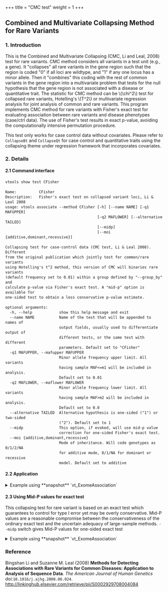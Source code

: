 +++
title = "CMC test"
weight = 1
+++



## Combined and Multivariate Collapsing Method for Rare Variants 




### 1. Introduction

This is the Combined and Multivariate Collapsing (CMC, Li and Leal, 2008) test for rare variants. CMC method considers all variants in a test unit (e.g., a gene). It "collapses" all rare variants in the gene region such that the region is coded "0" if all loci are wildtype, and "1" if any one locus has a minor allele. Then it "combines" this coding with the rest of common variants in the gene region into a multivariate problem that tests for the null hypothesis that the gene region is not associated with a disease or quantitative trait. The statistic for CMC method can be  \\(\chi^2\\)  test for collapsed rare variants, Hotelling's \\(T^2\\)  or multivariate regression analysis for joint analysis of common and rare variants. This program implements CMC method for rare variants with Fisher's exact test for evaluating association between rare variants and disease phenotypes (case/ctrl data). The use of Fisher's test results in exact p-value, avoiding the computationally intensive permutation procedure. 

This test only works for case control data without covariates. Please refer to `CollapseBt` and `CollapseQt` for case control and quantitative traits using the collapsing theme under regression framework that incorporates covariates. 



### 2. Details

#### 2.1 Command interface

    vtools show test CFisher
    
    Name:          CFisher
    Description:   Fisher's exact test on collapsed variant loci, Li & Leal 2008
    usage: vtools associate --method CFisher [-h] [--name NAME] [-q1 MAFUPPER]
                                             [-q2 MAFLOWER] [--alternative TAILED]
                                             [--midp]
                                             [--moi {additive,dominant,recessive}]
    
    Collapsing test for case-control data (CMC test, Li & Leal 2008). Different
    from the original publication which jointly test for common/rare variants
    using Hotelling's t^2 method, this version of CMC will binaries rare variants
    (default frequency set to 0.01) within a group defined by "--group_by" and
    calculate p-value via Fisher's exact test. A "mid-p" option is available for
    one-sided test to obtain a less conservative p-value estimate.
    
    optional arguments:
      -h, --help            show this help message and exit
      --name NAME           Name of the test that will be appended to names of
                            output fields, usually used to differentiate output of
                            different tests, or the same test with different
                            parameters. Default set to "CFisher"
      -q1 MAFUPPER, --mafupper MAFUPPER
                            Minor allele frequency upper limit. All variants
                            having sample MAF<=m1 will be included in analysis.
                            Default set to 0.01
      -q2 MAFLOWER, --maflower MAFLOWER
                            Minor allele frequency lower limit. All variants
                            having sample MAF>m2 will be included in analysis.
                            Default set to 0.0
      --alternative TAILED  Alternative hypothesis is one-sided ("1") or two-sided
                            ("2"). Default set to 1
      --midp                This option, if evoked, will use mid-p value
                            correction for one-sided Fisher's exact test.
      --moi {additive,dominant,recessive}
                            Mode of inheritance. Will code genotypes as 0/1/2/NA
                            for additive mode, 0/1/NA for dominant or recessive
                            model. Default set to additive
    



#### 2.2 Application

<details><summary> Example using **snapshot** `vt_ExomeAssociation`</summary> 



    vtools associate rare status -m "CFisher --name Fisher --alternative 2" --group_by name2 --\
    to_db cfisher -j8 > cfisher.txt
    
    INFO: 3180 samples are found
    INFO: 2632 groups are found
    INFO: Starting 8 processes to load genotypes
    Loading genotypes: 100% [======================================] 3,180 32.9/s in 00:01:36
    Testing for association: 100% [====================================] 2,632/147 26.5/s in 00:01:39
    INFO: Association tests on 2632 groups have completed. 147 failed.
    INFO: Using annotation DB cfisher in project test.
    INFO: Annotation database used to record results of association tests. Created on Wed, 30 Jan 2013 22:06:07
    



    vtools show fields | grep cfisher
    
    cfisher.name2                name2
    cfisher.sample_size_Fisher   sample size
    cfisher.num_variants_Fisher  number of variants in each group (adjusted for specified MAF
    cfisher.total_mac_Fisher     total minor allele counts in a group (adjusted for MOI)
    cfisher.statistic_Fisher     test statistic.
    cfisher.pvalue_Fisher        p-value
    



    head cfisher.txt
    
    name2	sample_size_Fisher	num_variants_Fisher	total_mac_Fisher	statistic_Fisher	pvalue_Fisher
    AAMP	3180	3	35	1.27335	0.593442
    ABCD3	3180	3	42	0.821622	1
    ABCB10	3180	6	122	1.33481	0.250852
    ABCB6	3180	7	151	0.91265	0.895567
    ABHD1	3180	5	29	0.913443	1
    ABCG8	3180	12	152	0.641297	0.15483
    ABCA12	3180	28	312	0.979172	1
    ABI2	3180	1	25	3.00046	0.020062
    ACADM	3180	4	103	0.477756	0.0807384
    

<img src = "cfisher.jpg" width = 500>
</details>



#### 2.3 Using Mid-P values for exact test

This collapsing test for rare variant is based on an exact test which guarantees to control for type I error yet may be overly conservative. Mid-P values are a reasonable compromise between the conservativeness of the ordinary exact test and the uncertain adequacy of large-sample methods. `--midp` switch gives Mid-P values for one-sided exact test 

<details><summary> Example using **snapshot** `vt_ExomeAssociation`</summary> 



    vtools associate rare status -m "CFisher --name FisherMidP --alternative 1 --midp" --group_\
    by name2 --to_db cfisher -j8 > cfisher-midp.txt
    
    INFO: 3180 samples are found
    INFO: 2632 groups are found
    Loading genotypes: 100% [==========================] 3,180 33.3/s in 00:01:35
    Testing for association: 100% [================================] 2,632/147 25.9/s in 00:01:41
    INFO: Association tests on 2632 groups have completed. 147 failed.
    INFO: Using annotation DB cfisher in project test.
    INFO: Annotation database used to record results of association tests. Created on Wed, 30 Jan 2013 22:14:57
    



    vtools show fields | grep cfisher
    
    cfisher.name2                name2
    cfisher.sample_size_FisherMidP sample size
    cfisher.num_variants_FisherMidP number of variants in each group (adjusted for specified MAF
    cfisher.total_mac_FisherMidP total minor allele counts in a group (adjusted for MOI)
    cfisher.statistic_FisherMidP test statistic.
    cfisher.pvalue_FisherMidP    p-value
    



    head cfisher-midp.txt
    
    name2	sample_size_FisherMidP	num_variants_FisherMidP	total_mac_FisherMidP	statistic_FisherMidP	pvalue_FisherMidP
    AAMP	3180	3	35	1.27335	0.298742
    ABCB6	3180	7	151	0.91265	0.620991
    ABCG5	3180	6	87	1.26073	0.228907
    ABHD1	3180	5	29	0.913443	0.529454
    ABI2	3180	1	25	3.00046	0.0127947
    ABL2	3180	4	41	1.05884	0.431808
    ABCG8	3180	12	152	0.641297	0.932016
    ABCA4	3180	43	492	1.01841	0.448273
    ABCA12	3180	28	312	0.979172	0.535912
    

<img src = "cfisher-midp.jpg" width = 500>

</details>

### Reference

Bingshan Li and Suzanne M. Leal (2008) **Methods for Detecting Associations with Rare Variants for Common Diseases: Application to Analysis of Sequence Data**. *The American Journal of Human Genetics* doi:`10.1016/j.ajhg.2008.06.024`. <http://linkinghub.elsevier.com/retrieve/pii/S0002929708004084>